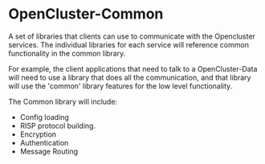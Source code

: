 # OpenCluster-Common

A set of libraries that clients can use to communicate with the Opencluster services.  The individual libraries for each service will reference common functionality in the common library.

For example, the client applications that need to talk to a OpenCluster-Data will need to use a library that does all the communication, and that library will use the 'common' library features for the low level functionality.

The Common library will include:
* Config loading
* RISP protocol building.
* Encryption
* Authentication
* Message Routing
